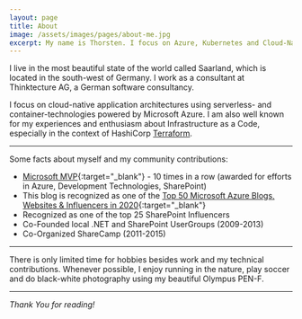 ```yaml
---
layout: page
title: About
image: /assets/images/pages/about-me.jpg
excerpt: My name is Thorsten. I focus on Azure, Kubernetes and Cloud-Native Application development. Additionally, I am awarded as Microsoft Azure MVP for the 9th time in a row now...
---
```


I live in the most beautiful state of the world called Saarland, which is located in the south-west of Germany. I work as a consultant at Thinktecture AG, a German software consultancy.

I focus on cloud-native application architectures using serverless- and container-technologies powered by Microsoft Azure. I am also well known for my experiences and enthusiasm about Infrastructure as a Code, especially in the context of HashiCorp [Terraform](https://thorsten-hans.com/tag/terraform).

---

Some facts about myself and my community contributions:

- [Microsoft MVP](https://mvp.microsoft.com/de-de/PublicProfile/4032617?fullName=Thorsten%20Hans){:target="_blank"} - 10 times in a row (awarded for efforts in Azure, Development Technologies, SharePoint)
- This blog is recognized as one of the [Top 50 Microsoft Azure Blogs, Websites & Influencers in 2020](https://blog.feedspot.com/microsoft_azure_blogs/){:target="_blank"}
- Recognized as one of the top 25 SharePoint Influencers
- Co-Founded local .NET and SharePoint UserGroups (2009-2013)
- Co-Organized ShareCamp (2011-2015)

---

There is only limited time for hobbies besides work and my technical contributions. Whenever possible, I enjoy running in the nature, play soccer and do black-white photography using my beautiful Olympus PEN-F.

---

*Thank You for reading!*
